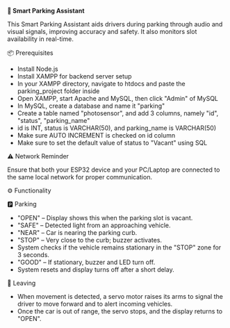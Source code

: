 **🚗 Smart Parking Assistant**

This Smart Parking Assistant aids drivers during parking through audio and visual signals, improving accuracy and safety. It also monitors slot availability in real-time.

📦 Prerequisites

- Install Node.js
- Install XAMPP for backend server setup
- In your XAMPP directory, navigate to htdocs and paste the parking_project folder inside
- Open XAMPP, start Apache and MySQL, then click "Admin" of MySQL
- In MySQL, create a database and name it "parking"
- Create a table named "photosensor", and add 3 columns, namely "id", "status", "parking_name"
- id is INT, status is VARCHAR(50), and parking_name is VARCHAR(50)
- Make sure AUTO INCREMENT is checked on id column
- Make sure to set the default value of status to "Vacant" using SQL  

⚠️ Network Reminder

Ensure that both your ESP32 device and your PC/Laptop are connected to the same local network for proper communication.

⚙️ Functionality

🅿️ Parking

- "OPEN" – Display shows this when the parking slot is vacant.
- "SAFE" – Detected light from an approaching vehicle.
- "NEAR" – Car is nearing the parking curb.
- "STOP" – Very close to the curb; buzzer activates.
- System checks if the vehicle remains stationary in the "STOP" zone for 3 seconds.
- "GOOD" – If stationary, buzzer and LED turn off.
- System resets and display turns off after a short delay.

🚗 Leaving

- When movement is detected, a servo motor raises its arms to signal the driver to move forward and to alert incoming vehicles.
- Once the car is out of range, the servo stops, and the display returns to "OPEN".
